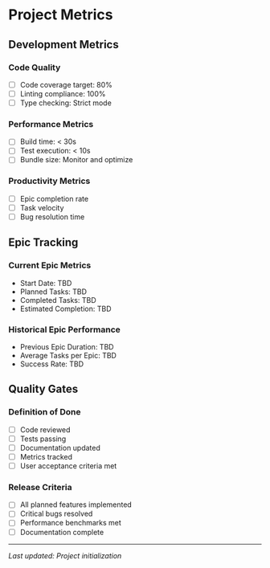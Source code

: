 # Project Metrics

## Development Metrics

### Code Quality
- [ ] Code coverage target: 80%
- [ ] Linting compliance: 100%
- [ ] Type checking: Strict mode

### Performance Metrics
- [ ] Build time: < 30s
- [ ] Test execution: < 10s
- [ ] Bundle size: Monitor and optimize

### Productivity Metrics
- [ ] Epic completion rate
- [ ] Task velocity
- [ ] Bug resolution time

## Epic Tracking

### Current Epic Metrics
- Start Date: TBD
- Planned Tasks: TBD
- Completed Tasks: TBD
- Estimated Completion: TBD

### Historical Epic Performance
- Previous Epic Duration: TBD
- Average Tasks per Epic: TBD
- Success Rate: TBD

## Quality Gates

### Definition of Done
- [ ] Code reviewed
- [ ] Tests passing
- [ ] Documentation updated
- [ ] Metrics tracked
- [ ] User acceptance criteria met

### Release Criteria
- [ ] All planned features implemented
- [ ] Critical bugs resolved
- [ ] Performance benchmarks met
- [ ] Documentation complete

---

*Last updated: Project initialization*